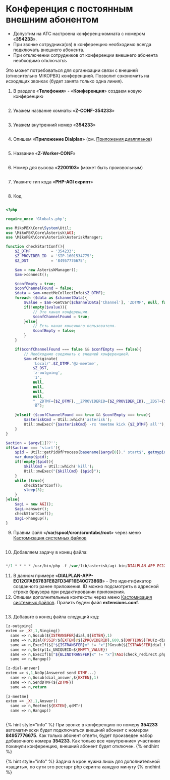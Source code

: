 # Конференция с постоянным внешним абонентом

* Допустим на АТС настроена конференц-комната с номером «**354233**».
* При звонке сотрудника(ов) в конференцию необходимо всегда подключать внешнего абонента.
* При отключении сотрудников от конференции внешнего абонента необходимо отключатьъ

Это может потребоваться для организации связи с внешней (относительно MIKOPBX) конференцией. Позволит сэкономить на исходящих звонках (будет занята только одна линия).

1. В разделе «**Телефония**» - «**Конференция**» создаем новую конференцию

<figure><img src="../../.gitbook/assets/1 (1) (1).png" alt=""><figcaption></figcaption></figure>

2. Укажем название комнаты «**Z-CONF-354233**»

<figure><img src="../../.gitbook/assets/2 (1) (1).png" alt=""><figcaption></figcaption></figure>

3. Укажем внутренний номер «**354233**»

<figure><img src="../../.gitbook/assets/3 (1) (1).png" alt=""><figcaption></figcaption></figure>

4. Опишем «**Приложение Dialplan**» (см. [Приложения диалпланов](../../manual/modules/dialplan-applications.md))

<figure><img src="../../.gitbook/assets/4 (1).png" alt=""><figcaption></figcaption></figure>

5. Название «**Z-Worker-CONF**»

<figure><img src="../../.gitbook/assets/5.png" alt=""><figcaption></figcaption></figure>

6. Номер для вызова «**2200103**» (может быть произвольным)

<figure><img src="../../.gitbook/assets/6.png" alt=""><figcaption></figcaption></figure>

7. Укажите тип кода «**PHP-AGI скрипт**»

<figure><img src="../../.gitbook/assets/7.png" alt=""><figcaption></figcaption></figure>

8. Код

<figure><img src="../../.gitbook/assets/8.png" alt=""><figcaption></figcaption></figure>

```php
<?php

require_once 'Globals.php';

use MikoPBX\Core\System\Util;
use \MikoPBX\Core\Asterisk\AGI;
use \MikoPBX\Core\Asterisk\AsteriskManager;

function checkStartConf(){
    $Z_DTMF         = '354233';
    $Z_PROVIDER_ID  = 'SIP-1601534775';
    $Z_DST          = '84957776675';

    $am = new AsteriskManager();
    $am->connect();

    $confEmpty = true;
    $confChannelFound = false;
    $data = $am->meetMeCollectInfo($Z_DTMF);
    foreach ($data as $channelData){
        $value = $am->GetVar($channelData['Channel'], 'ZDTMF', null, false);
        if(!empty($value)){
            // Это канал конференции.
            $confChannelFound = true;
        }else{
            // Есть канал конечного пользователя.
            $confEmpty = false;
        }
    }

    if($confChannelFound === false && $confEmpty === false){
        // Необходимо соединить с внешней конференцией.
        $am->Originate(
            'Local/'.$Z_DTMF.'@z-meetme',
            $Z_DST,
            'z-outgoing',
            '1',
            null,
            null,
            null,
            null,
            "__ZDTMF={$Z_DTMF},__ZPROVIDERID={$Z_PROVIDER_ID},__ZDST={$Z_DST}}",
            '0');

    }elseif ($confChannelFound === true && $confEmpty === true){
        $asteriskCmd = Util::which('asterisk');
        Util::mwExec("{$asteriskCmd} -rx 'meetme kick {$Z_DTMF} all'");
    }
}

$action = $argv[1]??'';
if($action === 'start'){
    $pid = Util::getPidOfProcess(basename($argv[0])." start$", getmypid());
    var_dump($pid);
    if(!empty($pid)){
        $killCmd = Util::which('kill');
        Util::mwExec("{$killCmd} {$pid}");
    }
    while (true){
        checkStartConf();
        sleep(3);
    }
}else{
    $agi = new AGI();
    $agi->answer();
    checkStartConf();
    $agi->hangup();
}
```

9. Правим файл «**/var/spool/cron/crontabs/root**» через меню [Кастомизация системных файлов](../../manual/system/custom-files.md)

<figure><img src="../../.gitbook/assets/9.png" alt=""><figcaption></figcaption></figure>

10. &#x20;Добавляем задачу в конец файла:

<figure><img src="../../.gitbook/assets/10.png" alt=""><figcaption></figcaption></figure>

```php
*/1 * * * * /usr/bin/php -f /var/lib/asterisk/agi-bin/DIALPLAN-APP-EC12CFAE6783FE82FD34F16E40C7386B.php start > /dev/null 2> /dev/null
```

11. В данном примере «**DIALPLAN-APP-EC12CFAE6783FE82FD34F16E40C7386B**» - Это идентификатор созданного ранее приложения. ID можно подсмотреть в адресной строке браузера при редактировании приложения.
12. Опишем дополнительные контексты через меню [Кастомизация системных файлов](../../manual/system/custom-files.md). Править будем файл **extensions.conf**.&#x20;

<figure><img src="../../.gitbook/assets/11.png" alt=""><figcaption></figcaption></figure>

13. Добавьте в конец файла следущий код:

```php
[z-outgoing]
exten => _X!,1,Ringing()
  same => n,Gosub(${ISTRANSFER}dial,${EXTEN},1)
  same => n,Dial(PJSIP/${EXTEN}@${ZPROVIDERID},600,${DOPTIONS}TKU(z-dial-answer)b(dial_create_chan,s,1))
  same => n,ExecIf($["${ISTRANSFER}x" != "x"]?Gosub(${ISTRANSFER}dial_hangup,${EXTEN},1))
  same => n,Set(pt1c_UNIQUEID=${EMPTY_VALUE})
  same => n,ExecIf($["${BLINDTRANSFER}x" != "x"]?AGI(check_redirect.php,${BLINDTRANSFER}))
  same => n,Hangup()

[z-dial-answer]
exten => s,1,NoOp(Answered send DTMF...)
  same => n,Gosub(dial_answer,${EXTEN},1)
  same => n,SendDTMF(${ZDTMF})
  same => n,return
	
[z-meetme]
exten => _X!,1,Answer()
  same => n,Meetme(${EXTEN},qdMTr)
  same => n,Hangup()
```

<figure><img src="../../.gitbook/assets/12.png" alt=""><figcaption></figcaption></figure>

{% hint style="info" %}
При звонке в конференцию по номеру **354233** автоматически будет подключаться внешний абонент с номером **84957776675**. Как только абонент ответи, будет произведен набор добавочного номера **354233**. Как только все «внутренние» участники покинули конференцию, внешний абонент будет отключен.
{% endhint %}

{% hint style="info" %}
Задача в крон нужна лишь для дополнительной «защиты», по сути это рестарт php скрипта каждую минуту
{% endhint %}
